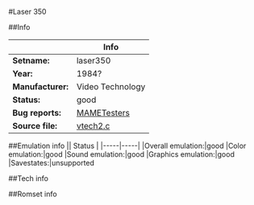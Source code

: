 #Laser 350

##Info

||Info|
|-----|-----|
|**Setname:**|laser350
|**Year:**|1984?
|**Manufacturer:**|Video Technology
|**Status:**|good
|**Bug reports:**|[MAMETesters](http://mametesters.org/view_all_set.php?type=1&temporary=y&search=vtech2.c)
|**Source file:**|[vtech2.c](https://github.com/mamedev/mame/blob/master/src/mess/drivers/vtech2.c)

##Emulation info
|| Status |
|-----|-----|
|Overall emulation:|good
|Color emulation:|good
|Sound emulation:|good
|Graphics emulation:|good
|Savestates:|unsupported

##Tech info

##Romset info

<!--- START OF EDITED COMMENT DO NOT TOUCH TEXT ABOVE-->
